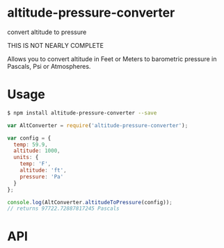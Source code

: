 # altitude-pressure-converter
convert altitude to pressure

THIS IS NOT NEARLY COMPLETE

Allows you to convert altitude in Feet or Meters to barometric pressure in Pascals, Psi or Atmospheres.

# Usage

```sh
$ npm install altitude-pressure-converter --save
```

```javascript
var AltConverter = require('altitude-pressure-converter');

var config = {
  temp: 59.9,
  altitude: 1000,
  units: {
    temp: 'F',
    altitude: 'ft',
    pressure: 'Pa'
  }
};

console.log(AltConverter.altitudeToPressure(config));
// returns 97722.72887817245 Pascals

```

# API
